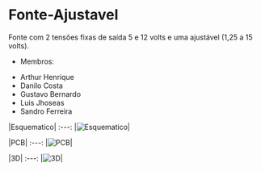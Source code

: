 # Fonte-Ajustavel
Fonte com 2 tensões fixas de saída 5 e 12 volts e uma ajustável (1,25 a 15 volts).

- Membros:

* Arthur Henrique
* Danilo Costa
* Gustavo Bernardo 
* Luis Jhoseas 
* Sandro Ferreira

|Esquematico|
:---:
|![Esquematico](https://github.com/GustavoBernardoo/Fonte-Ajustavel/blob/main/Esquematico%20fonte%20ajustavel.jpg)|

|PCB|
:---:
|![PCB](https://github.com/GustavoBernardoo/Fonte-Ajustavel/blob/main/PCB%20fonte%20ajustavel.jpg)|

|3D|
:---:
|![3D](https://github.com/GustavoBernardoo/Fonte-Ajustavel/blob/main/%7B6E081371-959C-4189-A2B8-09474D7DDB4A%7D.png.jpg)|


